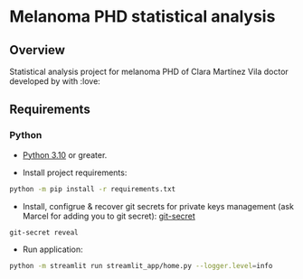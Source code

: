 # Melanoma PHD statistical analysis

## Overview
Statistical analysis project for melanoma PHD of Clara Martínez Vila doctor developed by  with :love:

## Requirements
### Python
- [Python 3.10](https://www.python.org/downloads/) or greater.

- Install project requirements:
```bash
python -m pip install -r requirements.txt
```

- Install, configrue & recover git secrets for private keys management (ask Marcel for adding you to git secret):
[git-secret](https://sobolevn.me/git-secret/)

```bash
git-secret reveal
```


- Run application:
```bash
python -m streamlit run streamlit_app/home.py --logger.level=info
```
